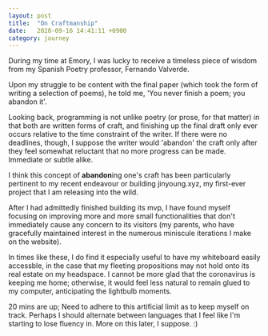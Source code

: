 ```yaml
---
layout: post
title:  "On Craftmanship"
date:   2020-09-16 14:41:11 +0900
category: journey
---
```


During my time at Emory, I was lucky to receive a timeless piece of wisdom from my Spanish Poetry professor, Fernando Valverde. 

Upon my struggle to be content with the final paper (which took the form of writing a selection of poems), he told me, 'You never finish a poem; you abandon it'.

Looking back, programming is not unlike poetry (or prose, for that matter) in that both are written forms of craft, and finishing up the final draft only ever occurs relative to the time constraint of the writer. If there were no deadlines, though, I suppose the writer would 'abandon' the craft only after they feel somewhat reluctant that no more progress can be made. Immediate or subtle alike. 

I think this concept of **abandon**ing one's craft has been particularly pertinent to my recent endeavour or building jinyoung.xyz, my first-ever project that I am releasing into the wild. 

After I had admittedly finished building its mvp, I have found myself focusing on improving more and more small functionalities that don't immediately cause any concern to its visitors (my parents, who have gracefully maintained interest in the numerous miniscule iterations I make on the website). 

In times like these, I do find it especially useful to have my whiteboard easily accessble, in the case that my fleeting propositions may not hold onto its real estate on my headspace. I cannot be more glad that the coronavirus is keeping me home; otherwise, it would feel less natural to remain glued to my computer, anticipating the lightbulb moments.

20 mins are up; Need to adhere to this artificial limit as to keep myself on track. Perhaps I should alternate between languages that I feel like I'm starting to lose fluency in. More on this later, I suppose. :)
